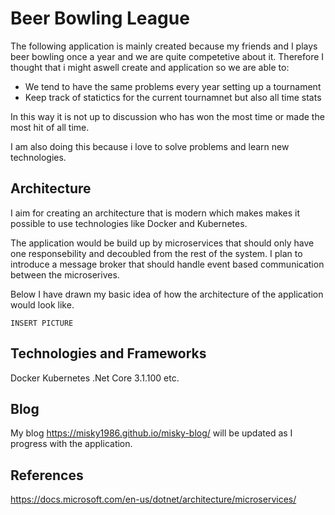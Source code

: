 ﻿# Beer Bowling League

The following application is mainly created because my friends and I plays beer bowling once a year and we are quite competetive about it.
Therefore I thought that i might aswell create and application so we are able to:
* We tend to have the same problems every year setting up a tournament
* Keep track of statictics for the current tournamnet but also all time stats

In this way it is not up to discussion who has won the most time or made the most hit of all time.

I am also doing this because i love to solve problems and learn new technologies.

## Architecture
I aim for creating an architecture that is modern which makes makes it possible to use technologies like Docker and Kubernetes.

The application would be build up by microservices that should only have one responsebility and decoubled from the rest of the system.
I plan to introduce a message broker that should handle event based communication between the microserives.

Below I have drawn my basic idea of how the architecture of the application would look like.

```
INSERT PICTURE
```

## Technologies and Frameworks
Docker
Kubernetes
.Net Core 3.1.100
etc.

## Blog
My blog https://misky1986.github.io/misky-blog/ will be updated as I progress with the application. 

## References
https://docs.microsoft.com/en-us/dotnet/architecture/microservices/